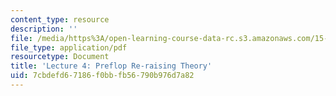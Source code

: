 ```yaml
---
content_type: resource
description: ''
file: /media/https%3A/open-learning-course-data-rc.s3.amazonaws.com/15-s50-how-to-win-at-texas-holdem-poker-january-iap-2016/7cbdefd67186f0bbfb56790b976d7a82_MIT15_S50IAP16_L4.pdf
file_type: application/pdf
resourcetype: Document
title: 'Lecture 4: Preflop Re-raising Theory'
uid: 7cbdefd6-7186-f0bb-fb56-790b976d7a82
---
```

